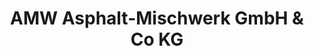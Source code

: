 ---
title: "AMW Asphalt-Mischwerk GmbH & Co KG"
url: /sulz/amw-asphalt-mischwerk-gmbh-und-co-kg/
shop: Baustoffe
---